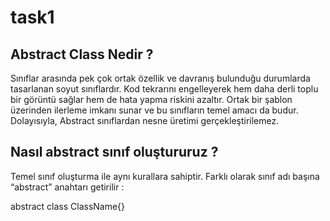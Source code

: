 # task1
## Abstract Class Nedir ? 

Sınıflar arasında pek çok ortak özellik ve davranış bulunduğu durumlarda tasarlanan soyut sınıflardır.  Kod tekrarını engelleyerek hem daha derli toplu bir görüntü sağlar hem de hata yapma riskini azaltır. Ortak bir şablon üzerinden ilerleme imkanı sunar ve bu sınıfların temel amacı da budur. Dolayısıyla, Abstract sınıflardan nesne üretimi gerçekleştirilemez.

## Nasıl abstract sınıf oluştururuz ?

Temel sınıf oluşturma ile aynı kurallara sahiptir. Farklı olarak sınıf adı başına “abstract” anahtarı getirilir :

abstract class ClassName{}



